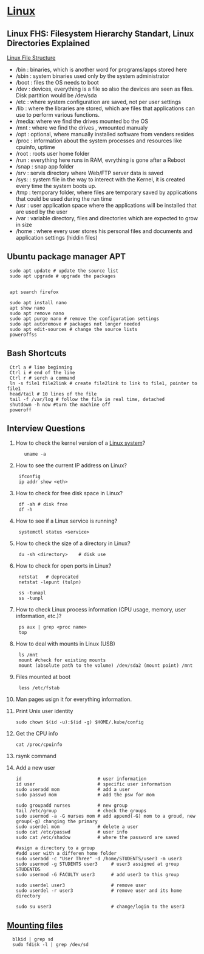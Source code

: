 # [Linux](https://www.youtube.com/channel/UCvA_wgsX6eFAOXI8Rbg_WiQ/playlists)

## Linux FHS: Filesystem Hierarchy Standart, Linux Directories Explained
[Linux File Structure](https://www.youtube.com/watch?v=HbgzrKJvDRw&pbjreload=10)

- /bin  : binaries, which is another word for programs/apps stored here
- /sbin : system binaries used only by the system administrator
- /boot : files the OS needs to boot
- /dev  : devices, everything is a file so also the devices are seen as files. Disk partition would be /dev/sda
- /etc  : where system configuration are saved, not per user settings 
- /lib  : where the libraries are stored, which are files that applications can use to perform various functions.
- /media: where we find the drives mounted bo the OS
- /mnt  : where we find the drives , wmounted manualy
- /opt  : optional, where manually installed software from venders resides
- /proc : information about the system processes and resources like cpuinfo, uptime
- /root : roots user home folder
- /run  : everything here runs in RAM, evrything is gone after a Reboot
- /snap : snap app folder
- /srv  : servis directory where Web/FTP server data is saved
- /sys: : system file in the way to interect with the Kernel, it is created every time the system boots up.
- /tmp  : temporary folder, where files are temporary saved by applications that could be used during the run time
- /usr  : user application space where the applications will be installed that are used by the user
- /var  : variable directory, files and directories which are expected to grow in size
- /home : where every user stores his personal files and documents and application settings (hiddin files)
     
## Ubuntu package manager APT
     
     sudo apt update # update the source list
     sudo apt upgrade # upgrade the packages
     
     
     apt search firefox
     
     sudo apt install nano
     apt show nano
     sudo apt remove nano
     sudo apt purge nano # remove the configuration settings
     sudo apt autoremove # packages not longer needed
     sudo apt edit-sources # change the source lists
     poweroffss


## Bash Shortcuts
     
     Ctrl a # line beginning
     Ctrl i # end of the line
     Ctrl r # serch a command
     ln -s file1 file2link # create file2link to link to file1, pointer to file1
     head/tail # 10 lines of the file
     tail -f /var/log # follow the file in real time, detached
     shutdown -h now #turn the machine off
     poweroff
     
     


## Interview Questions
1) How to check the kernel version of a [Linux system](https://www.youtube.com/watch?v=l0QGLMwR-lY)?
  
          uname -a
    
2) How to see the current IP address on Linux?

        ifconfig
        ip addr show <eth>

3) How to check for free disk space in Linux?

        df -ah # disk free
        df -h
        
4) How to see if a Linux service is running?

        systemctl status <service>

5) How to check the size of a directory in Linux?

        du -sh <directory>    # disk use

6) How to check for open ports in Linux?

        netstat   # deprecated
        netstat -lepunt (tulpn)
        
        ss -tunapl
        ss -tunpl

7) How to check Linux process information (CPU usage, memory, user information, etc.)?

        ps aux | grep <proc name>
        top
        
8) How to deal with mounts in Linux (USB)

        ls /mnt
        mount #check for existing mounts
        mount (absolute path to the volume) /dev/sda2 (mount point) /mnt

9) Files mounted at boot

        less /etc/fstab

9) Man pages usign it for everything information.


10) Print Unix user identity

        sudo chown $(id -u):$(id -g) $HOME/.kube/config
 
11) Get the CPU info
    
        cat /proc/cpuinfo

12) rsynk command


13) Add a new user
     
        id                            # user information
        id user                       # specific user information
        sudo useradd mom              # add a user
        sudo passwd mom               # add the psw for mom
          
        sudo groupadd nurses          # new group
        tail /etc/group               # check the groups
        sudo usermod -a -G nurses mom # add append(-G) mom to a groud, new group(-g) changing the primary
        sudo userdel mom              # delete a user
        sudo cat /etc/passwd          # user info
        sudo cat /etc/shadow          # where the password are saved
        
        #asign a directory to a group
        #add user with a differen home folder
        sudo useradd -c "User Three" -d /home/STUDENTS/user3 -m user3 
        sudo usermod -g STUDENTS user3     # user3 assigned at group STUDENTDS
        sudo usermod -G FACULTY user3      # add user3 to this group
        
        sudo userdel user3                 # remove user
        sudo userdel -r user3              # remove user and its home directory

        sudo su user3                      # change/login to the user3


## [Mounting files](https://linuxize.com/post/how-to-mount-and-unmount-file-systems-in-linux/)

      blkid | grep sd
      sudo fdisk -l | grep /dev/sd






